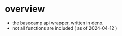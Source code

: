 # overview
- the basecamp api wrapper, written in deno.
- not all functions are included ( as of 2024-04-12 )



